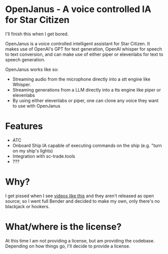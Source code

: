 # OpenJanus - A voice controlled IA for Star Citizen
I'll finish this when I get bored.

OpenJanus is a voice controlled intelligent assistant for Star Citizen. It makes use of OpenAI's GPT for text generation, OpenAI whisper for speech to text conversion, and can make use of either piper or elevenlabs for text to speech generation.

OpenJanus works like so:

- Streaming audio from the microphone directly into a stt engine like Whisper.
- Streaming generations from a LLM directly into a tts engine like piper or elevenlabs
- By using either elevenlabs or piper, one can clone any voice they want to use with OpenJanus

# Features
- ATC
- Onboard Ship IA capable of executing commands on the ship (e.g. "turn on my ship's lights)
- Integration with sc-trade.tools
- ???

# Why?
I get pissed when I see [videos like this](https://www.youtube.com/watch?v=hHy7OZQX_nQ) and they aren't released as open source; so I went full Bender and decided to make my own, only there's no blackjack or hookers.

# What/where is the license?
At this time I am not providing a license, but am providing the codebase. Depending on how things go, I'll decide to provide a license.